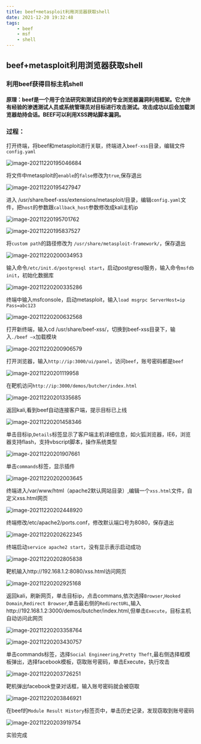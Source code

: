 ```yaml
---
title: beef+metasploit利用浏览器获取shell
date: 2021-12-20 19:32:48
tags: 
    - beef
    - msf
    - shell
---
```


## beef+metasploit利用浏览器获取shell

### 利用beef获得目标主机shell

#### 原理：beef是一个用于合法研究和测试目的的专业浏览器漏洞利用框架。它允许有经验的渗透测试人员或系统管理员对目标进行攻击测试。攻击成功以后会加载浏览器劫持会话。BEEF可以利用XSS跨站脚本漏洞。

### 过程：

打开终端，将beef和metasploit进行关联，终端进入`beef-xss`目录，编辑文件`config.yaml`

![image-20211220195046684](https://oxchang.coding.net/p/image-one/d/image/git/raw/master/beef-metasploit利用浏览器获取shell/image-20211220195046684.png)

将文件中metasploit的`enable`的`false`修改为`true`,保存退出

![image-20211220195427947](https://oxchang.coding.net/p/image-one/d/image/git/raw/master/beef-metasploit利用浏览器获取shell/image-20211220195427947.png)

进入 /usr/share/beef-xss/extensions/metasploit/目录，编辑`config.yaml`文件，把`host`的参数跟`callback_host`参数修改成kali主机ip

![image-20211220195701762](https://oxchang.coding.net/p/image-one/d/image/git/raw/master/beef-metasploit利用浏览器获取shell/image-20211220195701762.png)

![image-20211220195837527](https://oxchang.coding.net/p/image-one/d/image/git/raw/master/beef-metasploit利用浏览器获取shell/image-20211220195837527.png)

将`custom path`的路径修改为 `/usr/share/metasploit-framework/`，保存退出

![image-20211220200034953](https://oxchang.coding.net/p/image-one/d/image/git/raw/master/beef-metasploit利用浏览器获取shell/image-20211220200034953.png)

输入命令`/etc/init.d/postgresql start`，启动postgresql服务，输入命令`msfdb init`，初始化数据库

![image-20211220200335286](https://oxchang.coding.net/p/image-one/d/image/git/raw/master/beef-metasploit利用浏览器获取shell/image-20211220200335286.png)

终端中输入msfconsole，启动metasploit，输入`load msgrpc ServerHost=ip Pass=abc123`

![image-20211220200632568](https://oxchang.coding.net/p/image-one/d/image/git/raw/master/beef-metasploit利用浏览器获取shell/image-20211220200632568.png)

打开新终端，输入cd /usr/share/beef-xss/，切换到beef-xss目录下，输入`./beef –x`加载模块

![image-20211220200906579](https://oxchang.coding.net/p/image-one/d/image/git/raw/master/beef-metasploit利用浏览器获取shell/image-20211220200906579.png)

打开浏览器，输入`http://ip:3000/ui/panel`，访问`beef`，账号密码都是`beef`

![image-20211220201119958](https://oxchang.coding.net/p/image-one/d/image/git/raw/master/beef-metasploit利用浏览器获取shell/image-20211220201119958.png)

在靶机访问`http://ip:3000/demos/butcher/index.html`

![image-20211220201335685](https://oxchang.coding.net/p/image-one/d/image/git/raw/master/beef-metasploit利用浏览器获取shell/image-20211220201335685.png)

返回kali,看到beef自动连接客户端，提示目标已上线

![image-20211220201458346](https://oxchang.coding.net/p/image-one/d/image/git/raw/master/beef-metasploit利用浏览器获取shell/image-20211220201458346.png)

单击目标ip,`Details`标签显示了客户端主机详细信息，如火狐浏览器，IE6，浏览器支持flash，支持vbscript脚本，操作系统类型

![image-20211220201907661](https://oxchang.coding.net/p/image-one/d/image/git/raw/master/beef-metasploit利用浏览器获取shell/image-20211220201907661.png)

单击`commands`标签，显示插件

![image-20211220202003645](https://oxchang.coding.net/p/image-one/d/image/git/raw/master/beef-metasploit利用浏览器获取shell/image-20211220202003645.png)

终端进入/var/www/html（apache2默认网站目录）,编辑一个`xss.html`文件，自定义xss.html网页

![image-20211220202448920](https://oxchang.coding.net/p/image-one/d/image/git/raw/master/beef-metasploit利用浏览器获取shell/image-20211220202448920.png)

终端修改/etc/apache2/ports.conf，修改默认端口号为8080，保存退出

![image-20211220202622345](https://oxchang.coding.net/p/image-one/d/image/git/raw/master/beef-metasploit利用浏览器获取shell/image-20211220202622345.png)

终端启动`service apache2 start`，没有显示表示启动成功

![image-20211220202805838](https://oxchang.coding.net/p/image-one/d/image/git/raw/master/beef-metasploit利用浏览器获取shell/image-20211220202805838.png)

靶机输入http://192.168.1.2:8080/xss.html访问网页

![image-20211220202925168](https://oxchang.coding.net/p/image-one/d/image/git/raw/master/beef-metasploit利用浏览器获取shell/image-20211220202925168.png)

返回kali，刷新网页，单击目标ip，点击commans,依次选择`Browser`,`Hooked Domain`,`Redirect Browser`,单击最右侧的`RedirectURL`,输入http://192.168.1.2:3000/demos/butcher/index.html,但单击`Execute`，目标主机自动访问此网页

![image-20211220203358764](https://oxchang.coding.net/p/image-one/d/image/git/raw/master/beef-metasploit利用浏览器获取shell/image-20211220203358764.png)

![image-20211220203430757](https://oxchang.coding.net/p/image-one/d/image/git/raw/master/beef-metasploit利用浏览器获取shell/image-20211220203430757.png)

单击commands标签，选择`Social Engineering`,`Pretty Theft`,最右侧选择框模板弹出，选择facebook模板，窃取账号密码，单击Execute，执行攻击

![image-20211220203726251](https://oxchang.coding.net/p/image-one/d/image/git/raw/master/beef-metasploit利用浏览器获取shell/image-20211220203726251.png)

靶机弹出facebook登录对话框，输入账号密码就会被窃取

![image-20211220203846921](https://oxchang.coding.net/p/image-one/d/image/git/raw/master/beef-metasploit利用浏览器获取shell/image-20211220203846921.png)

在beef的`Module Result History`标签页中，单击历史记录，发现窃取到账号密码

![image-20211220203919754](https://oxchang.coding.net/p/image-one/d/image/git/raw/master/beef-metasploit利用浏览器获取shell/image-20211220203919754.png)

实验完成
